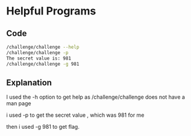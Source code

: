 # Helpful Programs

## Code

```bash
/challenge/challenge --help
/challenge/challenge -p
The secret value is: 981
/challenge/challenge -g 981
```
## Explanation

I used the -h option to get help as /challenge/challenge does not have a man page

i used -p to get the secret value , which was 981 for me

then i used -g 981 to get flag.
